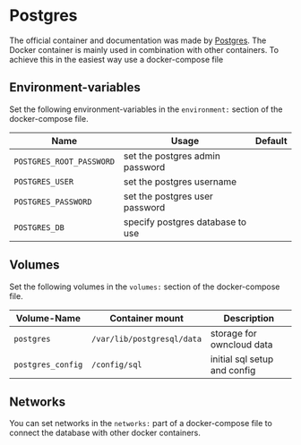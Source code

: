 # Postgres

The official container and documentation was made by [Postgres](https://hub.docker.com/_/postgres).
The Docker container is mainly used in combination with other containers.
To achieve this in the easiest way use a docker-compose file

## Environment-variables

Set the following environment-variables in the `environment:` section of the
docker-compose file.

| Name                     | Usage                         | Default |
| ------------------------ | ----------------------------- | ------- |
| `POSTGRES_ROOT_PASSWORD` | set the postgres admin password  |         |
| `POSTGRES_USER`          | set the postgres username        |         |
| `POSTGRES_PASSWORD`      | set the postgres user password   |         |
| `POSTGRES_DB`            | specify postgres database to use |         |

## Volumes

Set the following volumes in the `volumes:` section of the docker-compose file.

| Volume-Name       | Container mount            | Description                  |
| ----------------- | -------------------------- | ---------------------------- |
| `postgres`        | `/var/lib/postgresql/data` | storage for owncloud data    |
| `postgres_config` | `/config/sql`              | initial sql setup and config |

## Networks

You can set networks in the `networks:` part of a docker-compose file to connect
the database with other docker containers.
